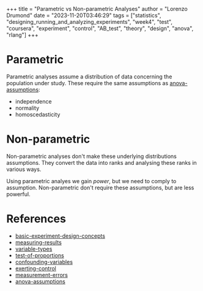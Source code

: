 +++
title = "Parametric vs Non-parametric Analyses"
author = "Lorenzo Drumond"
date = "2023-11-20T03:46:29"
tags = ["statistics",  "designing_running_and_analyzing_experiments",  "week4",  "test",  "coursera",  "experiment",  "control",  "AB_test",  "theory",  "design",  "anova",  "rlang"]
+++


# Parametric
Parametric analyses assume a distribution of data concerning the population under study. These require the same assumptions as [anova-assumptions](/wiki/anova-assumptions/):
- independence
- normality
- homoscedasticity

# Non-parametric
Non-parametric analyses don't make these underlying distributions assumptions. They convert the data into ranks and analysing these ranks in various ways.


Using parametric analyes we gain _power_, but we need to comply to assumption. Non-parametric don't require these assumptions, but are less powerful.

# References
- [basic-experiment-design-concepts](/wiki/basic-experiment-design-concepts/)
- [measuring-results](/wiki/measuring-results/)
- [variable-types](/wiki/variable-types/)
- [test-of-proportions](/wiki/test-of-proportions/)
- [confounding-variables](/wiki/confounding-variables/)
- [exerting-control](/wiki/exerting-control/)
- [measurement-errors](/wiki/measurement-errors/)
- [anova-assumptions](/wiki/anova-assumptions/)
